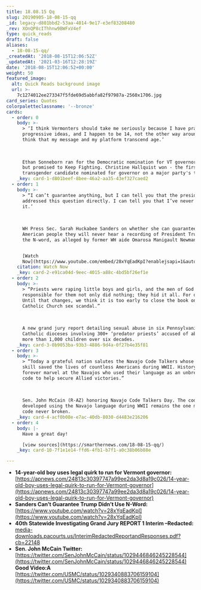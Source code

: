 ```yaml
---
title: 18.08.15 Qq
slug: 20190905-18-08-15-qq
_id: legacy-d801bbd2-53aa-4014-9e17-e3ef83208480
_rev: XOnQP8cIThhnw9BWFxV4ef
type: quick_reads
draft: false
aliases:
  - 18-08-15-qq/
_createdAt: '2018-08-15T12:06:52Z'
_updatedAt: '2021-03-16T12:28:19Z'
date: '2018-08-15T12:06:52+00:00'
weight: 50
featured_image:
  alt: Quick Reads background image
  url: >-
    7c1274012ee273347f5fde69d5abbfa82f97987a-2560x1706.jpg
card_series: Quotes
colorpaletteclassname: '--bronze'
cards:
  - order: 0
    body: >-
      > ‘I think Vermonters should take me seriously because I have practical
      progressive ideas, and I happen to be 14, not the other way around. I
      think that my message and my platform transcend age.’  
        
        
        
      Ethan Sonneborn ran for the Democratic nomination for VT governor. He lost
      but promised to Keep Fighting. Christine Hallquist won - the first
      transgender candidate nominated for governor on a major party's ticket.
    _key: card-1-d801beef-8bee-46a2-aa35-43ef327caed2
  - order: 1
    body: >-
      > “I can’t guarantee anything, but I can tell you that the president
      addressed this question directly. I can tell you that I’ve never heard
      it.’  
        
        
        
      WH Press Sec. Sarah Huckabee Sanders on whether she can guarantee the
      American people they will never hear a recording of President Trump use
      the N-word, as alleged by former WH aide Omarosa Manigault Newman.


      [Watch
      Now](https://www.youtube.com/embed/28xYqEadKpI?enablejsapi=1&autoplay=1&rel=0)
    citation: Watch Now
    _key: card-2-e91ca04d-9eec-4015-a88c-4bd5bf26ef1e
  - order: 2
    body: >-
      > “Priests were raping little boys and girls, and the men of God who were
      responsible for them not only did nothing; they hid it all. For decades….A
      Until that changes, we think it is too early to close the book on the
      Catholic Church sex scandal.”  
        
        
        
      A new grand jury report detailing sexual abuse in six Pennsylvania
      Catholic dioceses involving 300+ ‘predator priests’ accused of abusing
      more than 1,000 children over six decades.
    _key: card-3-0b9053ba-93b3-4886-9d4a-0f27b4e35f81
  - order: 3
    body: >-
      > “Today a grateful nation salutes the Navajo Code Talkers whose bravery &
      skill saved the lives of countless Americans during WWII. History will
      forever marvel at the Navajos who used their language as an unbreakable
      code to help secure Allied victories.”  
        
        
        
      Sen. John McCain (R-AZ) honoring Navajo Code Talkers Day. The code
      developed using the Navajo language during WWII remains the one military
      code never broken.
    _key: card-4-acf0b08e-e7ac-40db-8030-d4483e216206
  - order: 4
    body: |-
      Have a great day!

      [view sources](https://smarthernews.com/18-08-15-qq/)
    _key: card-10-7f1e1e14-ffd6-4fb1-b7f1-a0c38b06b88e

---
```

* **14-year-old boy uses legal quirk to run for Vermont governor:**  
[https://apnews.com/24813c30397747a99ee2da3d8a19c026/14-year-old-boy-uses-legal-quirk-to-run-for-Vermont-governor](https://apnews.com/24813c30397747a99ee2da3d8a19c026/14-year-old-boy-uses-legal-quirk-to-run-for-Vermont-governor)
* **Sanders Can’t Guarantee Trump Didn’t Use N-Word:**  
[https://www.youtube.com/watch?v=28xYqEadKpI](https://www.youtube.com/watch?v=28xYqEadKpI)
* **40th Statewide Investigating Grand Jury REPORT 1 Interim –Redacted:**  
[media-downloads.pacourts.us/InterimRedactedReportandResponses.pdf?cb=22148](http://media-downloads.pacourts.us/InterimRedactedReportandResponses.pdf?cb=22148)
* **Sen. John McCain Twitter:**  
[https://twitter.com/SenJohnMcCain/status/1029446846245228544](https://twitter.com/SenJohnMcCain/status/1029446846245228544)  
**Good Video:A** [https://twitter.com/USMC/status/1029340883706159104](https://twitter.com/USMC/status/1029340883706159104)